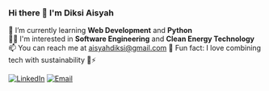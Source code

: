 ### Hi there 👋 I'm Diksi Aisyah
🌱 I’m currently learning **Web Development** and **Python**  
👩‍💻 I'm interested in **Software Engineering** and **Clean Energy Technology**  
📫 You can reach me at aisyahdiksi@gmail.com
📌 Fun fact: I love combining tech with sustainability 🌱⚡

[![LinkedIn](https://img.shields.io/badge/LinkedIn-diksiaisyah-blue?logo=linkedin&logoColor=white&style=flat)](https://linkedin.com/in/diksiaisyah)
[![Email](https://img.shields.io/badge/Email-aisyahdiksi%40gmail.com-red?logo=gmail&logoColor=white&style=flat)](mailto:aisyahdiksi@gmail.com)


<!-- Optional: Tambahkan badge, GitHub stats, atau link ke portofolio -->
